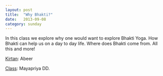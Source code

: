 ```yaml
---
layout: post
title:  "Why Bhakti?"
date:   2013-09-08
category: sunday
---
```


In this class we explore why one would want to explore Bhakti Yoga. How Bhakti can help us on a day to day life. Where does Bhakti come from. All this and more!

[Kirtan](https://s3.amazonaws.com/Bhakti/2013-09-08-Info-Session/Kirtan.Abeer.mp3): Abeer

[Class](https://s3.amazonaws.com/Bhakti/2013-09-08-Info-Session/Class.Mayapriya.mp3): Mayapriya DD.

